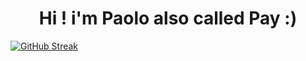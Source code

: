 <h1 align ="center">Hi ! i'm Paolo also called Pay :)</h1>


<a align ="center" href="https://git.io/streak-stats"><img src="https://streak-stats.demolab.com?user=PayExe&theme=tokyonight" alt="GitHub Streak" /></a>